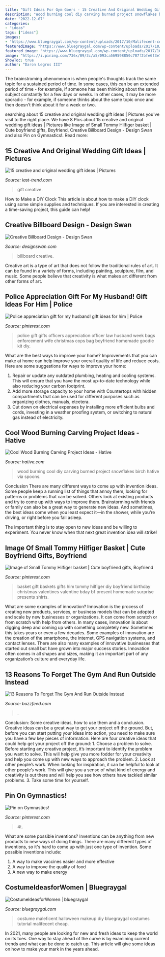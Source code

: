 ```yaml
---
title: "Gift Ideas For Gym Goers - 15 Creative And Original Wedding Gift Ideas"
description: "Wood burning cool diy carving burned project snowflakes birch hative via spoons"
date: "2022-12-07"
categories:
- "ideas"
tags: ["ideas"]
images:
- "https://www.bluegraygal.com/wp-content/uploads/2017/10/Malifecent-costume.jpg"
featuredImage: "https://www.bluegraygal.com/wp-content/uploads/2017/10/Malifecent-costume.jpg"
featured_image: "https://www.bluegraygal.com/wp-content/uploads/2017/10/Malifecent-costume.jpg"
image: "https://i.pinimg.com/736x/09/3c/a5/093ca569598850c707f2bfe6f3e7ad42--leotards-for-gymnastics-lycra-spandex.jpg"
ShowToc: true
author: "Daron Legros III"
---
```



The brainstroming phenomenon is when people's thoughts track the same topic for a sustained period of time. In some cases, this can be an extended period of time - for example, if someone has been thinking about the same subject constantly for a few days or weeks. In other cases, it may be more sporadic - for example, if someone thinks about the same topic once and then doesn't think about it for a week or two.

	

		
searching about 15 creative and original wedding gift ideas | Pictures you've visit to the right place. We have 8 Pics about 15 creative and original wedding gift ideas | Pictures like Image of Small Tommy Hilfiger basket | Cute boyfriend gifts, Boyfriend, Creative Billboard Design - Design Swan and also Pin on Gymnastics!. Read more:
		
    
## 15 Creative And Original Wedding Gift Ideas | Pictures

<img loading=lazy src="https://last-trend.com/uploads/posts/2015-10/1444840352_13.jpg" onerror="this.onerror=null;this.src='https://tse1.mm.bing.net/th?id=OIP.lgOXiK54eOCoTSKhQ8aGUAHaFj&amp;pid=15.1';" alt="15 creative and original wedding gift ideas | Pictures">

_Source: last-trend.com_

>gift creative. 

	

How to Make a DIY Clock
This article is about how to make a DIY clock using some simple supplies and techniques. If you are interested in creating a time-saving project, this guide can help!

    
## Creative Billboard Design - Design Swan

<img loading=lazy src="https://www.designswan.com/wp-content/uploads/2009/creativeBillboardDesign/5.jpg" onerror="this.onerror=null;this.src='https://tse4.mm.bing.net/th?id=OIP.unYYbAXJWw-ZKXvqyrbzlQHaE6&amp;pid=15.1';" alt="Creative Billboard Design - Design Swan">

_Source: designswan.com_

>billboard creative. 

	

Creative art is a type of art that does not follow the traditional rules of art. It can be found in a variety of forms, including painting, sculpture, film, and music. Some people believe that creativity is what makes art different from other forms of art.

    
## Police Appreciation Gift For My Husband! Gift Ideas For Him | Police

<img loading=lazy src="https://i.pinimg.com/736x/da/2e/d5/da2ed5f72f2711cc468d60119c454cd7.jpg" onerror="this.onerror=null;this.src='https://tse4.mm.bing.net/th?id=OIP.K5t83iBFrszo0KhMvii-IAHaNK&amp;pid=15.1';" alt="Police appreciation gift for my husband! gift ideas for him | Police">

_Source: pinterest.com_

>police gift gifts officers appreciation officer law husband week bags enforcement wife christmas cops bag boyfriend homemade goodie kit diy. 

	

What are the best ways to improve your home?
Improvements that you can make at home can help improve your overall quality of life and reduce costs. Here are some suggestions for ways to improve your home: 
1. Repair or update any outdated plumbing, heating and cooling systems. This will ensure that you have the most up-to-date technology while also reducing your carbon footprint. 
2. Add more storage capacity to your home with Countertops with hidden compartments that can be used for different purposes such as organizing clothes, manuals, etcetera. 
3. Cut down on electrical expenses by installing more efficient bulbs and cords, investing in a weather proofing system, or switching to natural gas instead of electricity. 

    
## Cool Wood Burning Carving Project Ideas - Hative

<img loading=lazy src="https://hative.com/wp-content/uploads/2015/01/wood-burning/5-1-wood-burning.jpg" onerror="this.onerror=null;this.src='https://tse2.mm.bing.net/th?id=OIP.PyawwKGoRkwVm1pchvGliQHaOy&amp;pid=15.1';" alt="Cool Wood Burning Carving Project Ideas - Hative">

_Source: hative.com_

>wood burning cool diy carving burned project snowflakes birch hative via spoons. 

	

Conclusion
There are many different ways to come up with invention ideas. Some people keep a running list of things that annoy them, looking for patterns or problems that can be solved. Others look at existing products and try to come up with ways to improve them.
 Brainstorming with friends or family can also be a great way to generate new ideas. And sometimes, the best ideas come when you least expect it—in the shower, while you’re driving, or right before you fall asleep.

The important thing is to stay open to new ideas and be willing to experiment. You never know when that next great invention idea will strike!

    
## Image Of Small Tommy Hilfiger Basket | Cute Boyfriend Gifts, Boyfriend

<img loading=lazy src="https://i.pinimg.com/736x/e3/2a/e7/e32ae7ba621285cdca99238995f53bba.jpg" onerror="this.onerror=null;this.src='https://tse2.mm.bing.net/th?id=OIP.-frcD71yIfGmX59FbvLlAQHaJ3&amp;pid=15.1';" alt="Image of Small Tommy Hilfiger basket | Cute boyfriend gifts, Boyfriend">

_Source: pinterest.com_

>basket gift baskets gifts him tommy hilfiger diy boyfriend birthday christmas valentines valentine bday bf present homemade surprise presents shirts. 

	

What are some examples of innovation?
Innovation is the process of creating new products, services, or business models that can be adopted and scale by new businesses or organizations. It can come from scratch or from scratch with help from others. In many cases, innovation is about digging deep and coming up with something completely new. Sometimes this takes years or even a few decades. 
Some examples of innovation are the creation of the smartphone, the internet, GPS navigation systems, and contact lenses. There are also many examples of innovative businesses that started out small but have grown into major success stories. Innovation often comes in all shapes and sizes, making it an important part of any organization’s culture and everyday life.

    
## 13 Reasons To Forget The Gym And Run Outside Instead

<img loading=lazy src="https://img.buzzfeed.com/buzzfeed-static/static/2014-10/1/15/campaign_images/webdr01/run-run-run-2-32428-1412193328-7_dblbig.jpg" onerror="this.onerror=null;this.src='https://tse3.mm.bing.net/th?id=OIP.BitdRiRG6r8I49gZXa1bdAHaE6&amp;pid=15.1';" alt="13 Reasons To Forget The Gym And Run Outside Instead">

_Source: buzzfeed.com_

>. 

	

Conclusion: Some creative ideas, how to use them and a conclusion.
Creative ideas can be a great way to get your project off the ground. But, before you can start putting your ideas into action, you need to make sure you have a few key pieces of information. Here are four creative ideas that could help get your project off the ground: 1. Choose a problem to solve. Before starting any creative project, it’s important to identify the problem you want to solve. This will help give you more fodder for your creativity and help you come up with new ways to approach the problem. 2. Look at other people’s work. When looking for inspiration, it can be helpful to look at other people’s work. This will give you a sense of what kind of energy and creativity is out there and will help you see how others have tackled similar problems. 3. Take some time for yourself.

    
## Pin On Gymnastics!

<img loading=lazy src="https://i.pinimg.com/736x/09/3c/a5/093ca569598850c707f2bfe6f3e7ad42--leotards-for-gymnastics-lycra-spandex.jpg" onerror="this.onerror=null;this.src='https://tse2.mm.bing.net/th?id=OIP.XpVc8lNeotKkN5V28msEwwHaLH&amp;pid=15.1';" alt="Pin on Gymnastics!">

_Source: pinterest.com_

>4t. 

	

What are some possible inventions?
Inventions can be anything from new products to new ways of doing things. There are many different types of inventions, so it's hard to come up with just one type of invention. Some possible inventions include:
1. A way to make vaccines easier and more effective
2. A way to improve the quality of food
3. A new way to make energy

    
## CostumeIdeasforWomen | Bluegraygal

<img loading=lazy src="https://www.bluegraygal.com/wp-content/uploads/2017/10/Malifecent-costume.jpg" onerror="this.onerror=null;this.src='https://tse4.mm.bing.net/th?id=OIP.OW1Z-AiW6pJQXDVa7DPFDQHaMH&amp;pid=15.1';" alt="CostumeIdeasforWomen | bluegraygal">

_Source: bluegraygal.com_

>costume maleficent halloween makeup diy bluegraygal costumes tutorial malifecent cheap. 

	

In 2021, many people are looking for new and fresh ideas to keep the world on its toes. One way to stay ahead of the curve is by examining current trends and what can be done to catch up. This article will give some ideas on how to make your mark in the years ahead.

